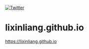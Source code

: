 [![Twitter](https://img.shields.io/badge/twitter-@qq393464140-blue.svg)](http://twitter.com/qq393464140)

# lixinliang.github.io
https://lixinliang.github.io
